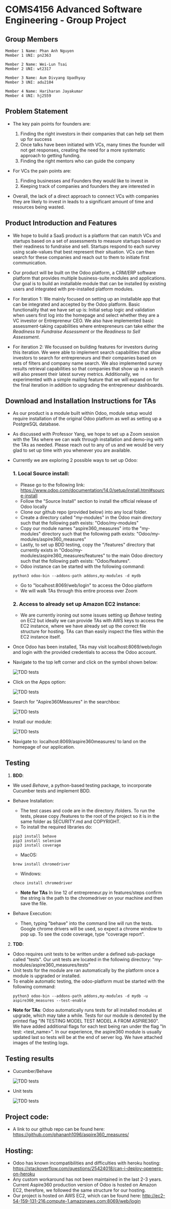 # COMS4156 Advanced Software Engineering - Group Project

## Group Members

	Member 1 Name: Phan Anh Nguyen
	Member 1 UNI: pn2363

	Member 2 Name: Wei-Lun Tsai
	Member 2 UNI: wt2317

	Member 3 Name: Aum Divyang Upadhyay
	Member 3 UNI: adu2104

	Member 4 Name: Hariharan Jayakumar
	Member 4 UNI: hj2559

## Problem Statement

- The key pain points for founders are:
	1. Finding the right investors in their companies that can help set them up for success
	2. Once talks have been initiated with VCs, many times the founder will not get responses, creating the need for a more systematic approach to getting funding. 
	3. Finding the right mentors who can guide the company

- For VCs the pain points are:
	1. Finding businesses and Founders they would like to invest in
	2. Keeping track of companies and founders they are interested in

- Overall, the lack of a direct approach to connect VCs with companies they are likely to invest in leads to a significant amount of time and resources being wasted.

## Product Introduction and Features

- We hope to build a SaaS product is a platform that can match VCs and startups based on a set of assessments to measure startups based on their readiness to fundraise and sell. Startups respond to each survey using scale-values that best represent their situation. VCs can then search for these companies and reach out to them to initiate first communication.

- Our product will be built on the Odoo platform, a CRM/ERP software platform that provides multiple business-suite modules and applications. Our goal is to build an installable module that can be installed by existing users and integrated with pre-installed platform modules.

- For iteration 1: We mainly focused on setting up an installable app that can be integrated and accepted by the Odoo platform. Basic functionality that we have set up is: Initial setup logic and validation when users first log into the homepage and select whether they are a VC investor or Entrepreneur CEO. We also have implemented basic assessment-taking capabilities where entrepreneurs can take either the *Readiness to Fundraise Assessment* or the *Readiness to Sell Assessment*. 

- For iteration 2: We focussed on building features for investors during this iteration. We were able to implement search capabilities that allow investors to search for entrepreneurs and their companies based on sets of filters and company name search. We also implemented survey results retrieval capabilities so that companies that show up in a search will also present their latest survey metrics. Additionally, we experimented with a simple mailing feature that we will expand on for the final iteration in addition to upgrading the entrepreneur dashboards.

## Download and Installation Instructions for TAs

- As our product is a module built within Odoo, module setup would require installation of the original Odoo platform as well as setting up a PostgreSQL database.
- As discussed with Professor Yang, we hope to set up a Zoom session with the TAs where we can walk through installation and demo-ing with the TAs as needed. Please reach out to any of us and we would be very glad to set up time with you whenever you are available. 
- Currently we are exploring 2 possible ways to set up Odoo: 

    ### 1. Local Source install: 
    - Please go to the following link: https://www.odoo.com/documentation/14.0/setup/install.html#source-install
    - Follow the "Source Install" section to install the official release of Odoo locally
    - Clone our github repo (provided below) into any local folder.
    - Create a directory called "my-modules" in the Odoo main directory such that the following path exists: "Odoo/my-modules"
    - Copy our module names "aspire360_measures" into the "my-modules" directory such that the following path exists: "Odoo/my-modules/aspire360_measures"
    - Lastly, to set up BDD testing, copy the "/features" directory that currently exists in "Odoo/my-modules/aspire360_measures/features" to the main Odoo directory such that the following path exists: "Odoo/features".
    - Odoo instance can be started with the following command: 
    ```
    python3 odoo-bin --addons-path addons,my-modules -d mydb
    ```  
    - Go to "localhost:8069/web/login" to access the Odoo platform 
    - We will walk TAs through this entire process over Zoom
    ### 2. Access to already set up Amazon EC2 instance:
    - We are currently ironing out some issues setting up *Behave* testing on EC2 but ideally we can provide TAs with AWS keys to access the EC2 instance, where we have already set up the correct file structure for hosting. TAs can than easily inspect the files within the EC2 instance itself.

- Once Odoo has been installed, TAs may visit localhost:8069/web/login and login with the provided credentials to access the Odoo account. 
- Navigate to the top left corner and click on the symbol shown below:

    ![TDD tests](iter1_files/odoo_homepage.png "TDD tests")

- Click on the Apps option:

    ![TDD tests](iter1_files/odoo_apps.png "TDD tests")

- Search for "Aspire360Measures" in the searchbox: 

    ![TDD tests](iter1_files/odoo_search.png "TDD tests")

- Install our module: 

    ![TDD tests](iter1_files/aspire360_install.png "TDD tests")

- Navigate to: localhost:8069/aspire360measures/ to land on the homepage of our application.

## Testing

1. **BDD**:
+ We used *Behave*, a python-based testing package, to incorporate Cucumber tests and implement BDD.
+ Behave Installation:

    + The test cases and code are in the directory /folders. To run the tests, please copy /features to the root of the project so it is in the same folder as SECURITY.md and COPYRIGHT. 
    + To install the required libraries do:
    ```
    pip3 install behave
    pip3 install selenium
    pip3 install coverage
    ```
    + MacOS:
    ```
    brew install chromedriver
    ```
    + Windows:
    ```
    choco install chromedriver
    ```
    + **Note for TAs** In line 12 of entrepreneur.py in features/steps confirm the string is the path to the chromedriver on your machine and then save the file.

+ Behave Execution:
    + Then, typing "behave" into the command line will run the tests. Google chrome drivers will be used, so expect a chrome window to pop up. To see the code coverage, type "coverage report".

2. **TDD**:

+ Odoo requires unit tests to be written under a defined sub-package called "tests". Our unit tests are located in the following directory: "my-modules/aspire360_measures/tests"
+ Unit tests for the module are ran automatically by the platform once a module is upgraded or installed. 
+ To enable automatic testing, the odoo-platform must be started with the following command: 
    ```
    python3 odoo-bin --addons-path addons,my-modules -d mydb -u aspire360_measures --test-enable
    ```  
+ **Note for TAs**: Odoo automatically runs tests for all installed modules at upgrade, which may take a while. Tests for our module is denoted by the printed flag "IN TESTING MODEL TEST MODEL A FROM ASPIRE360". We have added additional flags for each test being ran under the flag "In test: <test_name>". In our experience, the aspire360 module is usually updated last so tests will be at the end of server log. We have attached images of the testing logs.


## Testing results
+ Cucumber/Behave

    ![TDD tests](iter1_files/aspire360_measures_bdd.jpg "TDD tests")

+ Unit tests

    ![TDD tests](iter1_files/aspire360_measures_tdd.png "TDD tests")


## Project code:
+ A link to our github repo can be found here: https://github.com/phananh1096/aspire360_measures/

## Hosting:
+ Odoo has known incompatibilities and difficulties with heroku hosting: https://stackoverflow.com/questions/25424018/can-i-deploy-openerp-on-heroku
+ Any custom workaround has not been maintained in the last 2-3 years. Current Aspire360 production version of Odoo is hosted on Amazon EC2, therefore, we followed the same structure for our hosting. 
+ Our project is hosted on AWS EC2, which can be found here: http://ec2-54-159-131-216.compute-1.amazonaws.com:8069/web/login
